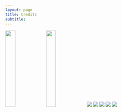 ```yaml
---
layout: page
title: Credits
subtitle: 
---
```


<div class="row">
  <div class="column">
    <img src="/asset/img/credits/2020_02_08.png" width="25%">
    <img src="rocks.jpg" width="25%">
    <img src="falls2.jpg">
    <img src="paris.jpg">
    <img src="nature.jpg">
    <img src="mist.jpg">
    <img src="paris.jpg">
  </div>
